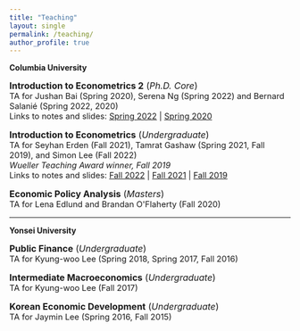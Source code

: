```yaml
---
title: "Teaching"
layout: single
permalink: /teaching/
author_profile: true
---
```


**Columbia University**


  <span style="font-size:12pt;">**Introduction to Econometrics 2** (*Ph.D. Core*)</span><br>
  <span style="font-size:11pt;">TA for Jushan Bai (Spring 2020), Serena Ng (Spring 2022) and Bernard Salanié (Spring 2022, 2020)</span><br>
  <span style="font-size:11pt;"> Links to notes and slides: [Spring 2022](https://github.com/seunghunlee918/phd_econometrics_2022s) | [Spring 2020](https://github.com/seunghunlee918/phd_econometrics) </span><br>


<span style="font-size:12pt;">**Introduction to Econometrics**  (*Undergraduate*)</span><br>
<span style="font-size:11pt;">  TA for Seyhan Erden (Fall 2021), Tamrat Gashaw (Spring 2021, Fall 2019), and Simon Lee (Fall 2022)</span><br>
<span style="font-size:11pt;">   *Wueller Teaching Award winner, Fall 2019*</span><br>
<span style="font-size:11pt;"> Links to notes and slides: [Fall 2022](https://github.com/seunghunlee918/ugrad_introtometrics_2022f) | [Fall 2021](https://github.com/seunghunlee918/ugrad_introtometrics_2021f) | [Fall 2019](https://github.com/seunghunlee918/ugrad_introtometrics) 


<span style="font-size:12pt;">**Economic Policy Analysis** (*Masters*)</span><br>
<span style="font-size:11pt;">  TA for Lena Edlund and Brandan O'Flaherty (Fall 2020)</span><br>
  
  

 
 
---
**Yonsei University**

<span style="font-size:12pt;">**Public Finance** (*Undergraduate*) </span><br> 
<span style="font-size:11pt;">TA for Kyung-woo Lee (Spring 2018, Spring 2017, Fall 2016)</span><br>
 
<span style="font-size:12pt;">**Intermediate Macroeconomics** (*Undergraduate*)</span><br>
<span style="font-size:11pt;">TA for Kyung-woo Lee (Fall 2017)</span>
  
  <span style="font-size:12pt;">**Korean Economic Development** (*Undergraduate*)</span><br>
  <span style="font-size:11pt;">TA for Jaymin Lee (Spring 2016, Fall 2015)</span>
  

